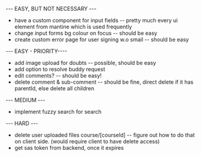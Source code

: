 --- EASY, BUT NOT NECESSARY ---

- have a custom component for input fields -- pretty much every ui element from mantine which is used frequently
- change input forms bg colour on focus -- should be easy
- create custom error page for user signing w.o smail -- should be easy

<!-- for changing form onFocus :
styles={{
          input: {
            "&:focus-within": {
              borderColor: "red",
              backgroundColor: "pink"
            }
          }
        }} -->

--- EASY - PRIORITY----

- add image upload for doubts -- possible, should be easy
- add option to resolve buddy request
- edit comments? -- should be easy!
- delete comment & sub-comment -- should be fine, direct delete if it has parentId, else delete all children

--- MEDIUM ---

- implement fuzzy search for search

--- HARD ---

- delete user uploaded files course/[courseId] -- figure out how to do that on client side. (would require client to have delete access)
- get sas token from backend, once it expires
